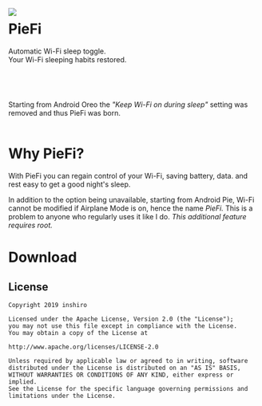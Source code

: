 
<p><img align="left" src="https://i.postimg.cc/7Y6xjw79/ic-launcher-round.png" > <h1>PieFi</h1>Automatic Wi-Fi sleep toggle.<br>Your Wi-Fi sleeping habits restored.<br><br><br></p>

#
<p>Starting from Android Oreo the <i>"Keep Wi-Fi on during sleep"</i> setting was removed and thus PieFi was born.<br><br></p>

# Why PieFi?

With PieFi you can regain control of your Wi-Fi, saving battery, data. and rest easy to get a good night's sleep.

In addition to the option being unavailable, starting from Android Pie, Wi-Fi cannot be modified if Airplane Mode is on, hence the name _PieFi._ This is a problem to anyone who regularly uses it like I do.
*This additional feature requires root.*

# Download

License
-------

    Copyright 2019 inshiro

    Licensed under the Apache License, Version 2.0 (the "License");
    you may not use this file except in compliance with the License.
    You may obtain a copy of the License at

    http://www.apache.org/licenses/LICENSE-2.0

    Unless required by applicable law or agreed to in writing, software
    distributed under the License is distributed on an "AS IS" BASIS,
    WITHOUT WARRANTIES OR CONDITIONS OF ANY KIND, either express or implied.
    See the License for the specific language governing permissions and
    limitations under the License.
